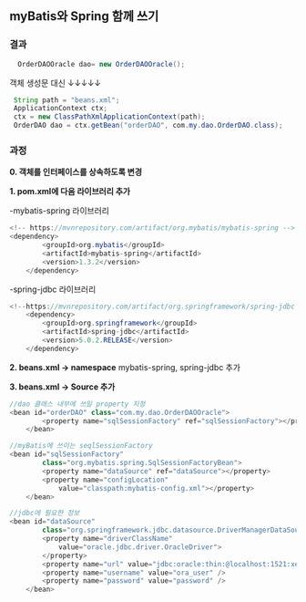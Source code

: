## myBatis와 Spring 함께 쓰기
### 결과 
```java
  OrderDAOOracle dao= new OrderDAOOracle(); 
   ```
  객체 생성문 대신  ↓↓↓↓↓
   ```java
    String path = "beans.xml";
	ApplicationContext ctx;
	ctx = new ClassPathXmlApplicationContext(path);
	OrderDAO dao = ctx.getBean("orderDAO", com.my.dao.OrderDAO.class);
```
### 과정

**0. 객체를 인터페이스를 상속하도록 변경**

**1. pom.xml에 다음 라이브러리 추가**

-mybatis-spring 라이브러리
```java
<!-- https://mvnrepository.com/artifact/org.mybatis/mybatis-spring -->
<dependency>
        <groupId>org.mybatis</groupId>
        <artifactId>mybatis-spring</artifactId>
        <version>1.3.2</version>
    </dependency>
```
-spring-jdbc 라이브러리
```java
<!--https://mvnrepository.com/artifact/org.springframework/spring-jdbc -->
    <dependency>
        <groupId>org.springframework</groupId>
        <artifactId>spring-jdbc</artifactId>
        <version>5.0.2.RELEASE</version>
    </dependency>
```
**2. beans.xml -> namespace**
mybatis-spring, spring-jdbc 추가

**3. beans.xml -> Source 추가**
```java
//dao 클래스 내부에 쓰일 property 지정
<bean id="orderDAO" class="com.my.dao.OrderDAOOracle">
		<property name="sqlSessionFactory" ref="sqlSessionFactory"></property>
	</bean>

//myBatis에 쓰이는 seqlSessionFactory
<bean id="sqlSessionFactory"
		class="org.mybatis.spring.SqlSessionFactoryBean">
		<property name="dataSource" ref="dataSource"></property>
		<property name="configLocation"
			value="classpath:mybatis-config.xml"></property>
	</bean>

//jdbc에 필요한 정보
<bean id="dataSource"
		class="org.springframework.jdbc.datasource.DriverManagerDataSource">
		<property name="driverClassName"
			value="oracle.jdbc.driver.OracleDriver">
		</property>
		<property name="url" value="jdbc:oracle:thin:@localhost:1521:xe" />
		<property name="username" value="ora_user" />
		<property name="password" value="password" />
	</bean>

```
<!--stackedit_data:
eyJoaXN0b3J5IjpbMjA0ODcxMzQ4LC0zMzY3MDM1MjcsODg3OT
E3NTk5LDE0MDAzNzUyMDQsMTUxNzA2NTU1LDE4MDY2MDk5NDMs
NTU0MjU4NTIsLTEwMTg1MDA4NjAsMTc2MDA3MzI3MiwtODQyND
cwNDYzLC04MjkwODY1MjcsLTg4ODQzNjc4MV19
-->